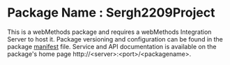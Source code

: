# Package Name : Sergh2209Project
This is a webMethods package and requires a webMethods Integration Server to host it. Package versioning and configuration can be found in the package [manifest](./Sergh2209Project/manifest.v3) file. Service and API documentation is available on the package's home page http://&lt;server&gt;:&lt;port&gt;/&lt;packagename>.